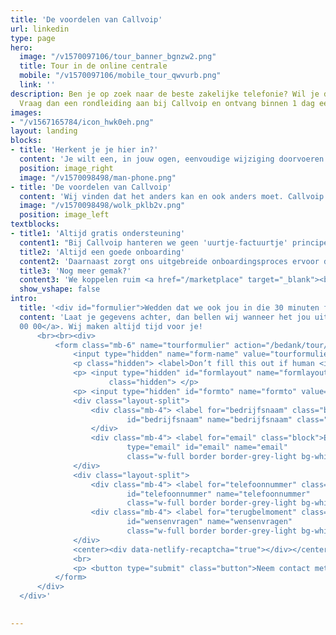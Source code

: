 ```yaml
---
title: 'De voordelen van Callvoip'
url: linkedin
type: page
hero:
  image: "/v1570097106/tour_banner_bgnzw2.png"
  title: Tour in de online centrale
  mobile: "/v1570097106/mobile_tour_qwvurb.png"
  link: ''
description: Ben je op zoek naar de beste zakelijke telefonie? Wil je dit gratis uitproberen?
  Vraag dan een rondleiding aan bij Callvoip en ontvang binnen 1 dag een uitnodiging.
images:
- "/v1567165784/icon_hwk0eh.png"
layout: landing
blocks:
- title: 'Herkent je je hier in?'
  content: 'Je wilt een, in jouw ogen, eenvoudige wijziging doorvoeren in je telefooncentrale en komt er na een kwartier achter dat je dat niet zelf kunt doen. Je moet vervolgens een ticket indienen bij je provider om er vervolgens te worden geconfronteerd met een wachttijd tot wel 48 uur. Wanneer alles uiteindelijk is ingesteld, komt er als klap op de vuurpijl een factuur voor de geleverde "service".<br><br>Deze inefficiëntie en verborgen kosten kunnen frustrerend zijn en de bedrijfsvoering behoorlijk vertragen. “Een rigide telefoonsysteem dat weinig ruimte biedt voor aanpassingen” is dan ook een van de meest gehoorde “klachten” die we horen aan de lijn wanneer bedrijven van plan zijn naar ons over te stappen.<br><br>Het gebrek aan controle en transparantie kan een constante bron van irritatie zijn. Je accepteert het, maar liever zie je het anders. Maar ja, overstappen doe je ook niet snel want dat is zoveel gedoe, nieuw systeem, lastig, liggen we zeker weer een week eruit met de telefonie?'
  position: image_right
  image: "/v1570098498/man-phone.png"
- title: 'De voordelen van Callvoip'
  content: 'Wij vinden dat het anders kan en ook anders moet. Callvoip biedt een revolutionair telefoonsysteem dat je volledige vrijheid en controle geeft. In tegenstelling tot veel concurrenten, stelt ons systeem je in staat om zelfstandig en onmiddellijk wijzigingen door te voeren in je belplan. Onze hosted telefooncentrale biedt standaard alle belangrijke functies voor optimale bereikbaarheid én een professionele uitstraling. En dat met een ongekend bedieningsgemak. Van automatische meldteksten tot slimme doorschakelingen, instelling hiervan is een fluitje van een cent. Je hoeft geen tickets in te dienen of te wachten op goedkeuring. Je hebt de touwtjes zelf in handen.'
  image: "/v1570098498/wolk_pklb2v.png"
  position: image_left
textblocks:
- title1: 'Altijd gratis ondersteuning'
  content1: "Bij Callvoip hanteren we geen 'uurtje-factuurtje' principe. Wanneer je hulp nodig hebt, staat ons team van deskundige medewerkers klaar om je gratis te ondersteunen. Je hebt direct contact met een expert die je helpt, zonder verborgen kosten."
  title2: 'Altijd een goede onboarding'
  content2: 'Daarnaast zorgt ons uitgebreide onboardingsproces ervoor dat je volledig uitgerust bent om de centrale zelf te beheren en te bedienen. En mocht je toch ergens niet uitkomen, dan zijn wij slechts een telefoontje verwijderd om je persoonlijk te assisteren.'
  title3: 'Nog meer gemak?'
  content3: 'We koppelen ruim <a href="/marketplace" target="_blank"><b>150 CRM pakketten</b></a> aan onze telefonie zodat bij inkomende gesprekken een naam wordt getoond, een klantenkaart kan worden geopend, met 1 klik vanuit het CRM kan worden gebeld en nog veel meer.'
  show_vshape: false
intro:
  title: '<div id="formulier">Wedden dat we ook jou in die 30 minuten fan maken?</div>'
  content: 'Laat je gegevens achter, dan bellen wij wanneer het jou uitkomt. Of bel ons nu meteen: <a href="tel:+31508200000">050 - 820
  00 00</a>. Wij maken altijd tijd voor je!
      <br><br><div>
          <form class="mb-6" name="tourformulier" action="/bedank/tour/" accept-charset="UTF-8" method="POST" data-netlify-recaptcha="true" data-netlify="true">
              <input type="hidden" name="form-name" value="tourformulier" />
              <p class="hidden"> <label>Don’t fill this out if human <input name="bot-field"> </label> </p>
              <p> <input type="hidden" id="formlayout" name="formlayout" value="d-948a1897e5e645e5b41ed33ccdd3d8bb"
                      class="hidden"> </p>
              <p> <input type="hidden" id="formto" name="formto" value="offerte" class="hidden"> </p>
              <div class="layout-split">
                  <div class="mb-4"> <label for="bedrijfsnaam" class="block">Bedrijfsnaam</label> <input type="text"
                          id="bedrijfsnaam" name="bedrijfsnaam" class="w-full border border-grey-light bg-white px-3 py-2 text-base">
                  </div>
                  <div class="mb-4"> <label for="email" class="block">Email <span class="text-red">*</span></label> <input
                          type="email" id="email" name="email"
                          class="w-full border border-grey-light bg-white px-3 py-2 text-base" required=""> </div>
              </div>
              <div class="layout-split">
                  <div class="mb-4"> <label for="telefoonnummer" class="block">Telefoonnummer</label> <input type="text"
                          id="telefoonnummer" name="telefoonnummer"
                          class="w-full border border-grey-light bg-white px-3 py-2 text-base"> </div>
                  <div class="mb-4"> <label for="terugbelmoment" class="block">Wensen of vragen</label> <input type="text"
                          id="wensenvragen" name="wensenvragen"
                          class="w-full border border-grey-light bg-white px-3 py-2 text-base"> </div>
              </div>
              <center><div data-netlify-recaptcha="true"></div></center>
              <br>
              <p> <button type="submit" class="button">Neem contact met mij op</button> </p>
          </form>
      </div>
  </div>'
 

---
```

